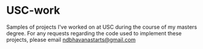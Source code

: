# USC-work
Samples of projects I've worked on at USC during the course of my masters degree. For any requests regarding the code used to implement these projects, please email ndbhavanastarts@gmail.com
